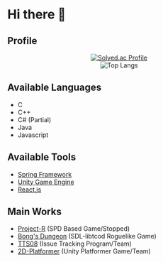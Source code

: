 # Hi there 👋

## Profile
<div align=center>
  
[![Solved.ac Profile](http://mazassumnida.wtf/api/v2/generate_badge?boj=Richardyun01)](https://solved.ac/Richardyun01/)
<br>
![Top Langs](https://github-readme-stats.vercel.app/api/top-langs/?username=Richardyun01)

<div align=left>
  
## Available Languages
- C
- C++
- C# (Partial)
- Java
- Javascript

## Available Tools
- [Spring Framework](https://spring.io/)
- [Unity Game Engine](https://unity.com/)
- [React.js](https://react.dev/)

## Main Works
- [Project-R](https://github.com/Richardyun01/Project-R) (SPD Based Game/Stopped)
- [Bong's Dungeon](https://github.com/Richardyun01/Bong-Dungeon) (SDL-libtcod Roguelike Game)
- [TTS08](https://github.com/SE01-TeamProject/TTS08) (Issue Tracking Program/Team)
- [2D-Platformer](https://github.com/Richardyun01/2D-Platformer) (Unity Platformer Game/Team)
